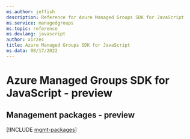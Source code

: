 ```yaml
---
ms.author: jeffish
description: Reference for Azure Managed Groups SDK for JavaScript
ms.service: managedgroups
ms.topic: reference
ms.devlang: javascript
author: xirzec
title: Azure Managed Groups SDK for JavaScript
ms.data: 08/17/2022
---
```

# Azure Managed Groups SDK for JavaScript - preview

## Management packages - preview
[!INCLUDE [mgmt-packages](managed-groups-mgmt-index.md)]